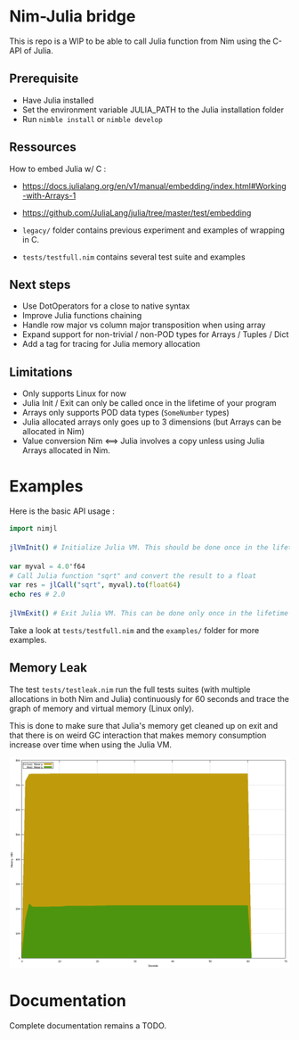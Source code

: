 # Nim-Julia bridge 

This is repo is a WIP to be able to call Julia function from Nim using the C-API of Julia.

## Prerequisite

* Have Julia installed 
* Set the environment variable JULIA_PATH to the Julia installation folder 
* Run ``nimble install`` or ``nimble develop`` 

## Ressources

How to embed Julia w/ C :

* https://docs.julialang.org/en/v1/manual/embedding/index.html#Working-with-Arrays-1

* https://github.com/JuliaLang/julia/tree/master/test/embedding

* ``legacy/`` folder contains previous experiment and examples of wrapping in C. 

* ``tests/testfull.nim`` contains several test suite and examples

## Next steps 

* Use DotOperators for a close to native syntax
* Improve Julia functions chaining
* Handle row major vs column major transposition when using array
* Expand support for non-trivial / non-POD types for Arrays / Tuples / Dict
* Add a tag for tracing for Julia memory allocation 

## Limitations

* Only supports Linux for now
* Julia Init / Exit can only be called once in the lifetime of your program
* Arrays only supports POD data types (``SomeNumber`` types) 
* Julia allocated arrays only goes up to 3 dimensions (but Arrays can be allocated in Nim)
* Value conversion Nim <==> Julia involves a copy unless using Julia Arrays allocated in Nim. 

# Examples

Here is the basic API usage : 
```nim
import nimjl

jlVmInit() # Initialize Julia VM. This should be done once in the lifetime of your program.

var myval = 4.0'f64
# Call Julia function "sqrt" and convert the result to a float
var res = jlCall("sqrt", myval).to(float64)
echo res # 2.0

jlVmExit() # Exit Julia VM. This can be done only once in the lifetime of your program.
```

Take a look at ``tests/testfull.nim`` and the ``examples/`` folder for  more examples. 

## Memory Leak

The test ``tests/testleak.nim`` run the full tests suites (with multiple allocations in both Nim and Julia) continuously for 60 seconds and trace the graph of memory and virtual memory (Linux only).

This is done to make sure that Julia's memory get cleaned up on exit and that there is on weird GC interaction that makes memory consumption increase over time when using the Julia VM.

![](memgraph.png)

# Documentation

Complete documentation remains a TODO.
